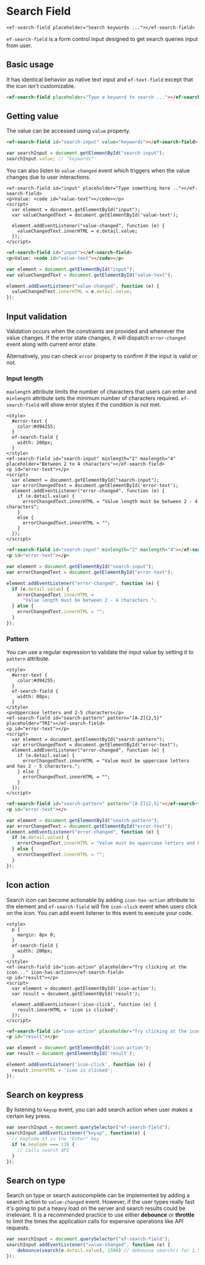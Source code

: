 # Search Field

```live(preview)
<ef-search-field placeholder="Search keywords ..."></ef-search-field>
```

`ef-search-field` is a form control input designed to get search queries input from user.

## Basic usage

It has identical behavior as native text input and `ef-text-field` except that the icon isn't customizable.

```html
<ef-search-field placeholder="Type a keyword to search ..."></ef-search-field>
```

## Getting value

The value can be accessed using `value` property.

```html
<ef-search-field id="search-input" value="keywords"></ef-search-field>
```

```js
var searchInput = document.getElementById("search-input");
searchInput.value; // "keywords"
```

You can also listen to `value-changed` event which triggers when the value changes due to user interactions.

```live
<ef-search-field id="input" placeholder="Type something here .."></ef-search-field>
<p>Value: <code id="value-text"></code></p>
<script>
  var element = document.getElementById("input");
  var valueChangedText = document.getElementById('value-text');

  element.addEventListener("value-changed", function (e) {
    valueChangedText.innerHTML = e.detail.value;
  });
</script>
```

```html
<ef-search-field id="input"></ef-search-field>
<p>Value: <code id="value-text"></code></p>
```

```js
var element = document.getElementById("input");
var valueChangedText = document.getElementById("value-text");

element.addEventListener("value-changed", function (e) {
  valueChangedText.innerHTML = e.detail.value;
});
```

## Input validation

Validation occurs when the constraints are provided and whenever the value changes. If the error state changes, it will dispatch `error-changed` event along with current error state.

Alternatively, you can check `error` property to confirm if the input is valid or not.

### Input length

`maxlength` attribute limits the number of characters that users can enter and `minlength` attribute sets the minimum number of characters required. `ef-search-field` will show error styles if the condition is not met.

```live
<style>
  #error-text {
    color:#d94255;
  }
  ef-search-field {
    width: 200px;
  }
</style>
<ef-search-field id="search-input" minlength="2" maxlength="4" placeholder="Between 2 to 4 characters"></ef-search-field>
<p id="error-text"></p>
<script>
  var element = document.getElementById("search-input");
  var errorChangedText = document.getElementById('error-text');
  element.addEventListener("error-changed", function (e) {
    if (e.detail.value) {
      errorChangedText.innerHTML = "Value length must be between 2 - 4 characters";
    }
    else {
      errorChangedText.innerHTML = "";
    }
  });
</script>
```

```html
<ef-search-field id="search-input" minlength="2" maxlength="4"></ef-search-field>
<p id="error-text"></p>
```

```js
var element = document.getElementById("search-input");
var errorChangedText = document.getElementById("error-text");

element.addEventListener("error-changed", function (e) {
  if (e.detail.value) {
    errorChangedText.innerHTML =
      "Value length must be between 2 - 4 characters.";
  } else {
    errorChangedText.innerHTML = "";
  }
});
```

### Pattern

You can use a regular expression to validate the input value by setting it to `pattern` attribute.

```live
<style>
  #error-text {
    color:#d94255;
  }
  ef-search-field {
    width: 80px;
  }
</style>
<p>Uppercase letters and 2-5 characters</p>
<ef-search-field id="search-pattern" pattern="[A-Z]{2,5}" placeholder="TRI"></ef-search-field>
<p id="error-text"></p>
<script>
  var element = document.getElementById("search-pattern");
  var errorChangedText = document.getElementById("error-text");
  element.addEventListener("error-changed", function (e) {
    if (e.detail.value) {
      errorChangedText.innerHTML = "Value must be uppercase letters and has 2 - 5 characters.";
    } else {
      errorChangedText.innerHTML = "";
    }
  });
</script>
```

```html
<ef-search-field id="search-pattern" pattern="[A-Z]{2,5}"></ef-search-field>
<p id="error-text"></>
```

```js
var element = document.getElementById("search-pattern");
var errorChangedText = document.getElementById("error-text");
element.addEventListener("error-changed", function (e) {
  if (e.detail.value) {
    errorChangedText.innerHTML = "Value must be uppercase letters and has 2 - 5 characters.";
  } else {
    errorChangedText.innerHTML = "";
  }
});
```

## Icon action

Search icon can become actionable by adding `icon-has-action` attribute to the element and `ef-search-field` will fire `icon-click` event when users click on the icon. You can add event listener to this event to execute your code.

```live
<style>
  p {
    margin: 8px 0;
  }
  ef-search-field {
    width: 200px;
  }
</style>
<ef-search-field id="icon-action" placeholder="Try clicking at the icon..." icon-has-action></ef-search-field>
<p id="result"></p>
<script>
  var element = document.getElementById('icon-action');
  var result = document.getElementById('result');

  element.addEventListener('icon-click', function (e) {
    result.innerHTML = 'icon is clicked';
  });
</script>
```

```html
<ef-search-field id="icon-action" placeholder="Try clicking at the icon..." icon-has-action></ef-search-field>
<p id="result"></p>
```

```js
var element = document.getElementById('icon-action');
var result = document.getElementById('result');

element.addEventListener('icon-click', function (e) {
  result.innerHTML = 'icon is clicked';
});
```

## Search on keypress

By listening to `keyup` event, you can add search action when user makes a certain key press.

```js
var searchInput = document.querySelector("ef-search-field");
searchInput.addEventListener("keyup", function(e) {
  // keyCode 13 is the "Enter" key
  if (e.keyCode === 13) {
    // Calls search API
  }
});
```

## Search on type

Search on type or search autocomplete can be implemented by adding a search action to `value-changed` event. However, if the user types really fast it's going to put a heavy load on the server and search results could be irrelevant. It is a recommended practice to use either **debounce** or **throttle** to limit the times the application calls for expensive operations like API requests.

```js
var searchInput = document.querySelector("ef-search-field");
searchInput.addEventListener("value-changed", function (e) {
    debounce(search(e.detail.value), 1500) // debounce search() for 1.5 seconds
});
```

